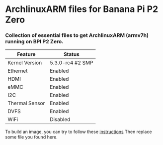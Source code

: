 # ArchlinuxARM files for Banana Pi P2 Zero

### Collection of essential files to get ArchlinuxARM (armv7h) running on BPI P2 Zero.

| Feature | Status |
| ------ | ------ |
| Kernel Version | 5.3.0-rc4 #2 SMP |
| Ethernet | Enabled |
| HDMI | Enabled |
| eMMC | Enabled |
| I2C | Enabled |
| Thermal Sensor | Enabled |
| DVFS | Enabled |
| WiFi | Disabled |

To build an image, you can try to follow these [instructions](https://wiki.archlinux.org/index.php/Banana_Pi) 
Then replace some file you found here.
